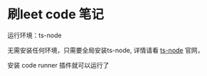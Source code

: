 # 刷leet code 笔记

运行环境：ts-node

无需安装任何环境，只需要全局安装ts-node, 详情请看 [ts-node](https://typestrong.org/ts-node/docs/usage) 官网，

安装 code runner 插件就可以运行了
